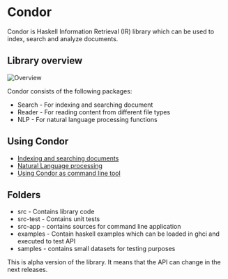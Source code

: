 # Condor

Condor is Haskell Information Retrieval (IR) library which can be used to index, search and analyze documents.

## Library overview

![Overview](https://raw.github.com/klangner/Condor/master/doc/overview.png)

Condor consists of the following packages:
* Search - For indexing and searching document
* Reader - For reading content from different file types
* NLP - For natural language processing functions

## Using Condor

* [Indexing and searching documents](doc/index.md)
* [Natural Language processing](doc/nlp.md)
* [Using Condor as command line tool](doc/Command-line-usage.md)


## Folders

* src - Contains library code
* src-test - Contains unit tests
* src-app - contains sources for command line application
* examples - Contain haskell examples which can be loaded in ghci and executed to test API
* samples - contains small datasets for testing purposes

This is alpha version of the library. It means that the API can change in the next releases.
